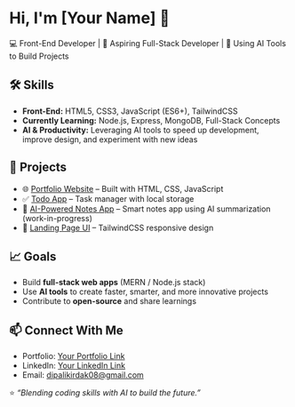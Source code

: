 # Hi, I'm [Your Name] 👋  

💻 Front-End Developer | 🌱 Aspiring Full-Stack Developer | 🤖 Using AI Tools to Build Projects  


## 🛠️ Skills
- **Front-End:** HTML5, CSS3, JavaScript (ES6+), TailwindCSS  
- **Currently Learning:** Node.js, Express, MongoDB, Full-Stack Concepts  
- **AI & Productivity:** Leveraging AI tools to speed up development, improve design, and experiment with new ideas  


## 🚀 Projects
- 🌐 [Portfolio Website](#) – Built with HTML, CSS, JavaScript  
- ✅ [Todo App](#) – Task manager with local storage  
- 🤖 [AI-Powered Notes App](#) – Smart notes app using AI summarization (work-in-progress)  
- 🎨 [Landing Page UI](#) – TailwindCSS responsive design  


## 📈 Goals
- Build **full-stack web apps** (MERN / Node.js stack)  
- Use **AI tools** to create faster, smarter, and more innovative projects  
- Contribute to **open-source** and share learnings  


## 📫 Connect With Me
- Portfolio: [Your Portfolio Link](#)  
- LinkedIn: [Your LinkedIn Link](#)  
- Email: dipalikirdak08@gmail.com 


⭐️ *“Blending coding skills with AI to build the future.”*
